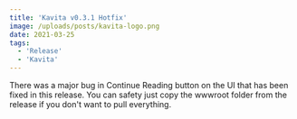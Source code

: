 ```yaml
---
title: 'Kavita v0.3.1 Hotfix'
image: /uploads/posts/kavita-logo.png
date: 2021-03-25
tags:
  - 'Release'
  - 'Kavita'
---
```


There was a major bug in Continue Reading button on the UI that has been fixed in this release. You can safety just copy the wwwroot folder from the release if you don't want to pull everything. 